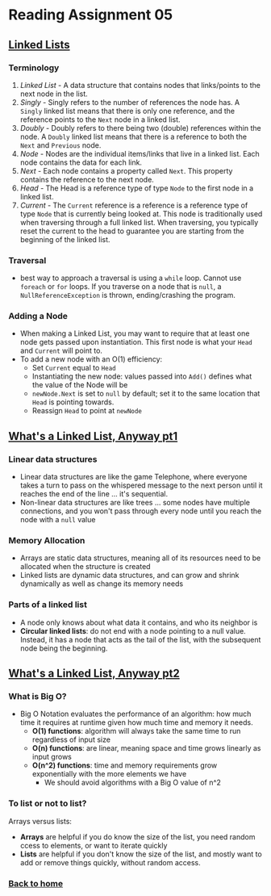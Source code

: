 # Reading Assignment 05

## [Linked Lists](https://codefellows.github.io/common_curriculum/data_structures_and_algorithms/Code_401/class-05/resources/singly_linked_list.html)

### Terminology

1. *Linked List* - A data structure that contains nodes that links/points to the next node in the list.
1. *Singly* - Singly refers to the number of references the node has. A `Singly` linked list means that there is only one reference, and the reference points to the `Next` node in a linked list.
1. *Doubly* - Doubly refers to there being two (double) references within the node. A `Doubly` linked list means that there is a reference to both the `Next` and `Previous` node.
1. *Node* - Nodes are the individual items/links that live in a linked list. Each node contains the data for each link.
1. *Next* - Each node contains a property called `Next`. This property contains the reference to the next node.
1. *Head* - The Head is a reference type of type `Node` to the first node in a linked list.
1. *Current* - The `Current` reference is a reference is a reference type of type `Node` that is currently being looked at. This node is traditionally used when traversing through a full linked list. When traversing, you typically reset the current to the head to guarantee you are starting from the beginning of the linked list.

### Traversal

- best way to approach a traversal is using a `while` loop. Cannot use `foreach` or `for` loops. If you traverse on a node that is `null`, a `NullReferenceException` is thrown, ending/crashing the program.

### Adding a Node

- When making a Linked List, you may want to require that at least one node gets passed upon instantiation. This first node is what your `Head` and `Current` will point to.
- To add a new node with an O(1) efficiency:
  - Set `Current` equal to `Head`
  - Instantiating the new node: values passed into `Add()` defines what the value of the Node will be
  - `newNode.Next` is set to `null` by default; set it to the same location that `Head` is pointing towards.
  - Reassign `Head` to point at `newNode`

## [What's a Linked List, Anyway pt1](https://medium.com/basecs/whats-a-linked-list-anyway-part-1-d8b7e6508b9d)

### Linear data structures

- Linear data structures are like the game Telephone, where everyone takes a turn to pass on the whispered message to the next person until it reaches the end of the line ... it's sequential.
- Non-linear data structures are like trees ... some nodes have multiple connections, and you won't pass through every node until you reach the node with a `null` value

### Memory Allocation

- Arrays are static data structures, meaning all of its resources need to be allocated when the structure is created
- Linked lists are dynamic data structures, and can grow and shrink dynamically as well as change its memory needs

### Parts of a linked list

- A node only knows about what data it contains, and who its neighbor is
- **Circular linked lists**: do not end with a node pointing to a null value. Instead, it has a node that acts as the tail of the list, with the subsequent node being the beginning.

## [What's a Linked List, Anyway pt2](https://medium.com/basecs/whats-a-linked-list-anyway-part-2-131d96f71996)

### What is Big O?

- Big O Notation evaluates the performance of an algorithm: how much time it requires at runtime given how much time and memory it needs.
  - **O(1) functions**: algorithm will always take the same time to run regardless of input size
  - **O(n) functions**: are linear, meaning space and time grows linearly as input grows
  - **O(n^2) functions**: time and memory requirements grow exponentially with the more elements we have
    - We should avoid algorithms with a Big O value of n^2

### To list or not to list?

Arrays versus lists:

- **Arrays** are helpful if you do know the size of the list, you need random ccess to elements, or want to iterate quickly
- **Lists** are helpful if you don't know the size of the list, and mostly want to add or remove things quickly, without random access.

### [Back to home](https://dcalhoun286.github.io/reading-notes/)
